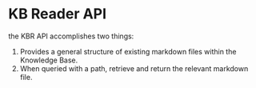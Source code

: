 # KB Reader API

the KBR API accomplishes two things:

1. Provides a general structure of existing markdown files within the Knowledge Base.
2. When queried with a path, retrieve and return the relevant markdown file.
